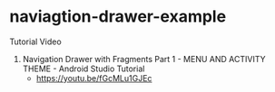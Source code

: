 # naviagtion-drawer-example

Tutorial Video
1. Navigation Drawer with Fragments Part 1 - MENU AND ACTIVITY THEME - Android Studio Tutorial
    - https://youtu.be/fGcMLu1GJEc

